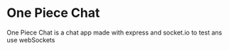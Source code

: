 # One Piece Chat

One Piece Chat is a chat app made with express and socket.io to test ans use webSockets
